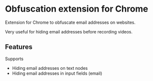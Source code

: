 # Obfuscation extension for Chrome

Extension for Chrome to obfuscate email addresses on websites.

Very useful for hiding email addresses before recording videos.

## Features

Supports

- Hiding email addresses on text nodes
- Hiding email addresses in input fields (email)
